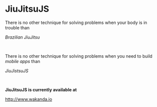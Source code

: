 # JiuJitsuJS

There is no other technique for solving problems when your body is in trouble than 

*Brazilian JiuJitsu*

<br>

There is no other technique for solving problems when you need to build  *mobile apps* than 

*JiuJistsuJS*

<br>

**JiuJitsuJS is currently available at**

http://www.wakanda.io
